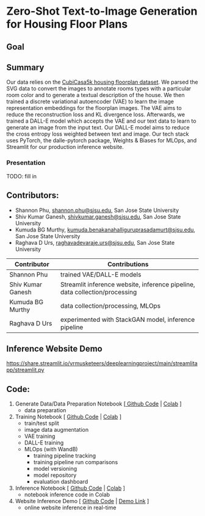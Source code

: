 # Zero-Shot Text-to-Image Generation for Housing Floor Plans

## Goal


## Summary
Our data relies on the [CubiCasa5k housing floorplan dataset](https://zenodo.org/record/2613548). We parsed the SVG data to convert the images to annotate rooms types with a particular room color and to generate a textual description of the house. We then trained a discrete variational autoencoder (VAE) to learn the image representation embeddings for the floorplan images. The VAE aims to reduce the reconstruction loss and KL divergence loss. Afterwards, we trained a DALL-E model which accepts the VAE and our text data to learn to generate an image from the input text. Our DALL-E model aims to reduce the cross entropy loss weighted between text and image. Our tech stack uses PyTorch, the dalle-pytorch package, Weights & Biases for MLOps, and Streamlit for our production inference website.

### Presentation
TODO: fill in

## Contributors:
* Shannon Phu, shannon.phu@sjsu.edu, San Jose State University
* Shiv Kumar Ganesh, shivkumar.ganesh@sjsu.edu, San Jose State University
* Kumuda BG Murthy, kumuda.benakanahalliguruprasadamurt@sjsu.edu, San Jose State University
* Raghava D Urs, raghavadevaraje.urs@sjsu.edu, San Jose State University

| Contributor       | Contributions                                                               |
|-------------------|-----------------------------------------------------------------------------|
| Shannon Phu       | trained VAE/DALL-E models                                                   |
| Shiv Kumar Ganesh | Streamlit inference website, inference pipeline, data collection/processing |
| Kumuda BG Murthy  | data collection/processing, MLOps                                           |
| Raghava D Urs     | experimented with StackGAN model, inference pipeline                        |

## Inference Website Demo
https://share.streamlit.io/vrmusketeers/deeplearningproject/main/streamlitapp/streamlit.py

## Code:
1. Generate Data/Data Preparation Notebook [[ Github Code](https://github.com/vrmusketeers/DeepLearningProject/blob/main/notebooks/Generate_Data.ipynb) | [Colab](https://colab.research.google.com/github/vrmusketeers/DeepLearningProject/blob/main/notebooks/Generate_Data.ipynb) ]
    * data preparation
2. Training Notebook [ [Github Code](https://github.com/vrmusketeers/DeepLearningProject/blob/main/notebooks/Train_VAE_and_DALLE.ipynb) | [Colab](https://colab.research.google.com/github/vrmusketeers/DeepLearningProject/blob/main/notebooks/Train_VAE_and_DALLE.ipynb) ]
    * train/test split
    * image data augmentation
    * VAE training
    * DALL-E training
    * MLOps (with WandB)
        * training pipeline tracking
        * training pipeline run comparisons
        * model versioning
        * model repository
        * evaluation dashboard
3. Inference Notebook [ [Github Code](https://github.com/vrmusketeers/DeepLearningProject/blob/main/notebooks/Inference.ipynb) | [Colab](https://colab.research.google.com/github/vrmusketeers/DeepLearningProject/blob/main/notebooks/Inference.ipynb) ]
    * notebook inference code in Colab
4. Website Inference Demo [ [Github Code](https://github.com/vrmusketeers/DeepLearningProject/blob/main/streamlitapp/streamlit.py) | [Demo Link](https://share.streamlit.io/vrmusketeers/deeplearningproject/main/streamlitapp/streamlit.py) ]
    * online website inference in real-time
